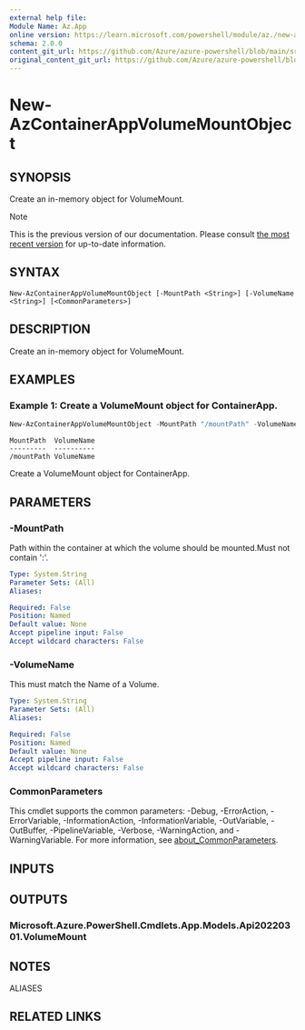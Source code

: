 ```yaml
---
external help file:
Module Name: Az.App
online version: https://learn.microsoft.com/powershell/module/az./new-azcontainerappvolumemountobject
schema: 2.0.0
content_git_url: https://github.com/Azure/azure-powershell/blob/main/src/App/help/New-AzContainerAppVolumeMountObject.md
original_content_git_url: https://github.com/Azure/azure-powershell/blob/main/src/App/help/New-AzContainerAppVolumeMountObject.md
---
```


# New-AzContainerAppVolumeMountObject

## SYNOPSIS
Create an in-memory object for VolumeMount.

> [!NOTE]
>This is the previous version of our documentation. Please consult [the most recent version](/powershell/module/az.app/new-azcontainerappvolumemountobject) for up-to-date information.

## SYNTAX

```
New-AzContainerAppVolumeMountObject [-MountPath <String>] [-VolumeName <String>] [<CommonParameters>]
```

## DESCRIPTION
Create an in-memory object for VolumeMount.

## EXAMPLES

### Example 1: Create a VolumeMount object for ContainerApp.
```powershell
New-AzContainerAppVolumeMountObject -MountPath "/mountPath" -VolumeName "VolumeName"
```

```output
MountPath  VolumeName
---------  ----------
/mountPath VolumeName
```

Create a VolumeMount object for ContainerApp.

## PARAMETERS

### -MountPath
Path within the container at which the volume should be mounted.Must not contain ':'.

```yaml
Type: System.String
Parameter Sets: (All)
Aliases:

Required: False
Position: Named
Default value: None
Accept pipeline input: False
Accept wildcard characters: False
```

### -VolumeName
This must match the Name of a Volume.

```yaml
Type: System.String
Parameter Sets: (All)
Aliases:

Required: False
Position: Named
Default value: None
Accept pipeline input: False
Accept wildcard characters: False
```

### CommonParameters
This cmdlet supports the common parameters: -Debug, -ErrorAction, -ErrorVariable, -InformationAction, -InformationVariable, -OutVariable, -OutBuffer, -PipelineVariable, -Verbose, -WarningAction, and -WarningVariable. For more information, see [about_CommonParameters](http://go.microsoft.com/fwlink/?LinkID=113216).

## INPUTS

## OUTPUTS

### Microsoft.Azure.PowerShell.Cmdlets.App.Models.Api20220301.VolumeMount

## NOTES

ALIASES

## RELATED LINKS

